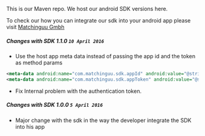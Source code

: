 This is our Maven repo.
We host our android SDK versions here.

To check our how you can integrate our sdk into your android app please visit [Matchinguu Gmbh](http://www.matchinguu.com)

##### Changes with SDK 1.1.0                                   `10 April 2016`


- Use the host app meta data instead of passing the app id and the token as method params
```xml
<meta-data android:name="com.matchinguu.sdk.appId" android:value="@string/matchinguu_app_id" />
<meta-data android:name="com.matchinguu.sdk.appToken" android:value="@string/matchinguu_app_token" />
```
- Fix Internal problem with the authentication token.


##### Changes with SDK 1.0.0                                   `5 April 2016`


- Major change with the sdk in the way the developer integrate the SDK into his app
